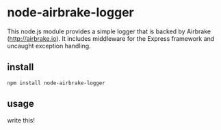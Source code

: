node-airbrake-logger
======

This node.js module provides a simple logger that is backed by Airbrake (http://airbrake.io).
It includes middleware for the Express framework and uncaught exception handling.

install
------
    npm install node-airbrake-logger

usage
------

  write this!
